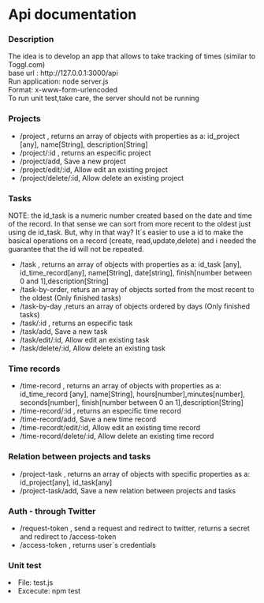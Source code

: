 <h1>Api documentation </h1>

<h3>Description</h3>
<p>The idea is to develop an app that allows to take tracking of times (similar to Toggl.com)
</br> base url : http://127.0.0.1:3000/api
</br> Run application: node server.js
</br> Format: x-www-form-urlencoded
</br>To run unit test,take care, the server should not be running
</br> 
</p>
<h3>Projects</h3>
<p>
<ul>
<li>/project , returns an array of objects with properties as a: id_project [any], name[String], description[String]  </li>
<li>/project/:id , returns an especific project</li>
<li>/project/add, Save a new project</li>
<li>/project/edit/:id, Allow edit an existing project</li>
<li>/project/delete/:id, Allow delete an existing project</li>
</ul>
</p>
<h3>Tasks</h3>
<p>
  NOTE: the id_task is a numeric number created based on the date and time of the record. In that sense we can sort from more recent to the oldest just using de id_task. But, why in that way? It´s easier to use a id to make the basical operations on a record (create, read,update,delete) and i needed the guarantee that the id will not be repeated. 
<ul>
<li>/task , returns an array of objects with properties as a: id_task [any], id_time_record[any], name[String], date[string], finish[number between 0 and 1],description[String]  </li>
<li>/task-by-order, returs an array of objects sorted from the most recent to the oldest (Only finished tasks)</li>
<li>/task-by-day ,returs an array of objects ordered by days (Only finished tasks)</li>
<li>/task/:id , returns an especific task</li>
<li>/task/add, Save a new task</li>
<li>/task/edit/:id, Allow edit an existing task</li>
<li>/task/delete/:id, Allow delete an existing task</li>
</ul>
</p>

<h3>Time records</h3>
<p>
<ul>
<li>/time-record , returns an array of objects with properties as a: id_time_record [any], name[String], hours[number],minutes[number], seconds[number], finish[number between 0 an 1],description[String]  </li>
<li>/time-record/:id , returns an especific time record</li>
<li>/time-record/add, Save a new time record</li>
<li>/time-recordt/edit/:id, Allow edit an existing time record</li>
<li>/time-record/delete/:id, Allow delete an existing time record</li>
</ul>
</p>

<h3>Relation between projects and tasks</h3>
<p>
<ul>
<li>/project-task , returns an array of objects with specific properties as a: id_project[any], id_task[any]</li>
<li>/project-task/add, Save a new relation between projects and tasks</li>
</ul>
</p>

<h3>Auth - through Twitter</h3>
<p>
<ul>
<li>/request-token , send a request and redirect to twitter, returns a secret and redirect to /access-token</li>
<li>/access-token , returns user´s credentials</li>
</ul>
</p>
<h3>Unit test</h3>
<li>File: test.js</li>
<li>Excecute: npm test</li>



